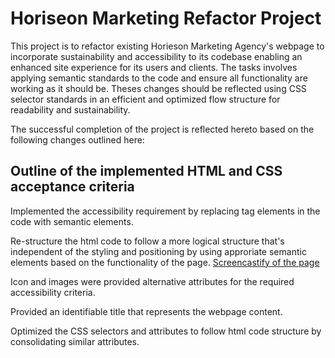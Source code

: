 # Horiseon Marketing Refactor Project

This project is to refactor existing Horieson Marketing Agency's webpage to incorporate sustainability and accessibility to its codebase enabling an enhanced site 
experience for its users and clients. The tasks involves applying semantic standards to the code and ensure all functionality are working as it should be. 
Theses changes should be reflected using CSS selector standards in an efficient and optimized flow structure for readability and sustainability.

The successful completion of the project is reflected hereto based on the following changes outlined here:

## Outline of the implemented HTML and CSS acceptance criteria

Implemented the accessibility requirement by replacing tag elements in the code with semantic elements.

Re-structure the html code to follow a more logical structure that's independent of the styling and positioning by using approriate semantic elements based on the functionality of the page.
[Screencastify of the page](https://drive.google.com/file/d/1jOi0LZebiK6ZGwKquCPw-UlLZS7_lX4U/view?usp=sharing)

Icon and images were  provided alternative attributes for the required accessibility criteria.

Provided an identifiable title that represents the webpage content. 

Optimized the CSS selectors and attributes to follow html code structure by consolidating similar attributes.




